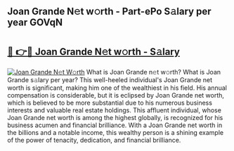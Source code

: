 ## Joan Grande N𝚎t w𝚘rth - Part-ePo S𝚊lary per year GOVqN

# <h2><a href="http://gc2abs.nevu.top/?p=Joan+Grande">🔗 👉🔴 Joan Grande N𝚎t w𝚘rth - S𝚊lary</a></h2>

[![Joan Grande N𝚎t W𝚘rth](https://i.imgur.com/Oavwk0R.jpeg)](http://gc2abs.nevu.top/?p=Joan+Grande)
What is Joan Grande n𝚎t w𝚘rth? What is Joan Grande s𝚊lary per year?
This well-heeled individual's Joan Grande net worth is significant, making him one of the wealthiest in his field. His annual compensation is considerable, but it is eclipsed by Joan Grande net worth, which is believed to be more substantial due to his numerous business interests and valuable real estate holdings. This affluent individual, whose Joan Grande net worth is among the highest globally, is recognized for his business acumen and financial brilliance. With a Joan Grande net worth in the billions and a notable income, this wealthy person is a shining example of the power of tenacity, dedication, and financial brilliance.
